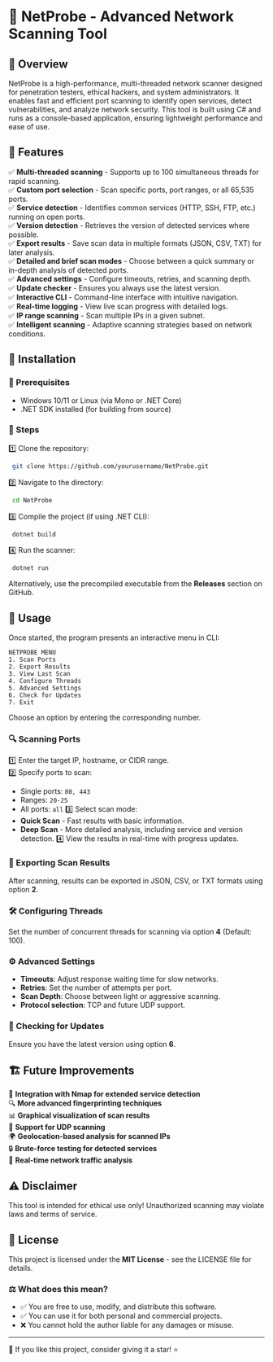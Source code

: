 # 🚀 NetProbe - Advanced Network Scanning Tool

## 🌟 Overview
NetProbe is a high-performance, multi-threaded network scanner designed for penetration testers, ethical hackers, and system administrators. It enables fast and efficient port scanning to identify open services, detect vulnerabilities, and analyze network security. This tool is built using C# and runs as a console-based application, ensuring lightweight performance and ease of use.

## 🎯 Features
✅ **Multi-threaded scanning** - Supports up to 100 simultaneous threads for rapid scanning.  
✅ **Custom port selection** - Scan specific ports, port ranges, or all 65,535 ports.  
✅ **Service detection** - Identifies common services (HTTP, SSH, FTP, etc.) running on open ports.  
✅ **Version detection** - Retrieves the version of detected services where possible.  
✅ **Export results** - Save scan data in multiple formats (JSON, CSV, TXT) for later analysis.  
✅ **Detailed and brief scan modes** - Choose between a quick summary or in-depth analysis of detected ports.  
✅ **Advanced settings** - Configure timeouts, retries, and scanning depth.  
✅ **Update checker** - Ensures you always use the latest version.  
✅ **Interactive CLI** - Command-line interface with intuitive navigation.  
✅ **Real-time logging** - View live scan progress with detailed logs.  
✅ **IP range scanning** - Scan multiple IPs in a given subnet.  
✅ **Intelligent scanning** - Adaptive scanning strategies based on network conditions.  

## 🔧 Installation
### 🔹 Prerequisites
- Windows 10/11 or Linux (via Mono or .NET Core)
- .NET SDK installed (for building from source)

### 🔹 Steps
1️⃣ Clone the repository:
```bash
 git clone https://github.com/yourusername/NetProbe.git
```

2️⃣ Navigate to the directory:
```bash
 cd NetProbe
```

3️⃣ Compile the project (if using .NET CLI):
```bash
 dotnet build
```

4️⃣ Run the scanner:
```bash
 dotnet run
```

Alternatively, use the precompiled executable from the **Releases** section on GitHub.

## 📜 Usage
Once started, the program presents an interactive menu in CLI:
```
NETPROBE MENU
1. Scan Ports
2. Export Results
3. View Last Scan
4. Configure Threads
5. Advanced Settings
6. Check for Updates
7. Exit
```
Choose an option by entering the corresponding number.

### 🔍 Scanning Ports
1️⃣ Enter the target IP, hostname, or CIDR range.  
2️⃣ Specify ports to scan:
   - Single ports: `80, 443`
   - Ranges: `20-25`
   - All ports: `all`
3️⃣ Select scan mode:
   - **Quick Scan** - Fast results with basic information.
   - **Deep Scan** - More detailed analysis, including service and version detection.
4️⃣ View the results in real-time with progress updates.

### 💾 Exporting Scan Results
After scanning, results can be exported in JSON, CSV, or TXT formats using option **2**.

### 🛠 Configuring Threads
Set the number of concurrent threads for scanning via option **4** (Default: 100).

### ⚙️ Advanced Settings
- **Timeouts**: Adjust response waiting time for slow networks.
- **Retries**: Set the number of attempts per port.
- **Scan Depth**: Choose between light or aggressive scanning.
- **Protocol selection**: TCP and future UDP support.

### 🔄 Checking for Updates
Ensure you have the latest version using option **6**.

## 🏗 Future Improvements
🚀 **Integration with Nmap for extended service detection**  
🔍 **More advanced fingerprinting techniques**  
📊 **Graphical visualization of scan results**  
📡 **Support for UDP scanning**  
🌍 **Geolocation-based analysis for scanned IPs**  
🔒 **Brute-force testing for detected services**  
📡 **Real-time network traffic analysis**  

## ⚠️ Disclaimer
This tool is intended for ethical use only! Unauthorized scanning may violate laws and terms of service.

## 📜 License
This project is licensed under the **MIT License** - see the LICENSE file for details.

### ⚖️ What does this mean?
- ✅ You are free to use, modify, and distribute this software.
- ✅ You can use it for both personal and commercial projects.
- ❌ You cannot hold the author liable for any damages or misuse.
  
---

🌟 If you like this project, consider giving it a star! ⭐



